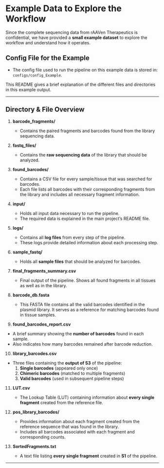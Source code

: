 # Example Data to Explore the Workflow

Since the complete sequencing data from rAAVen Therapeutics is confidential, we have provided a **small example dataset** to explore the workflow and understand how it operates.

## Config File for the Example

- The config file used to run the pipeline on this example data is stored in:  
  `configs/config_Example`.

This README gives a brief explanation of the different files and directories in this example output.

---

## Directory & File Overview

1. **barcode_fragments/**  
   - Contains the paired fragments and barcodes found from the library sequencing data.

2. **fastq_files/**  
   - Contains the **raw sequencing data** of the library that should be analyzed.

3. **found_barcodes/**  
   - Contains a CSV file for every sample/tissue that was searched for barcodes.
   - Each file lists all barcodes with their corresponding fragments from the library and includes all necessary fragment information.

4. **input/**  
   - Holds all input data necessary to run the pipeline.
   - The required data is explained in the main project’s README file.

5. **logs/**  
   - Contains all **log files** from every step of the pipeline.
   - These logs provide detailed information about each processing step.

6. **sample_fastq/**  
   - Holds all **sample files** that should be analyzed for barcodes.

7. **final_fragments_summary.csv**  
   - Final output of the pipeline. Shows all found fragments in all tissues as well as in the library.

8. **barcode_db.fasta**
   - This FASTA file contains all the valid barcodes identified in the plasmid library. It serves as a reference for matching barcodes found in tissue samples.

9.  **found_barcodes_report.csv**  
   - A brief summary showing the **number of barcodes** found in each sample.
   - Also indicates how many barcodes remained after barcode reduction.

10. **library_barcodes.csv**  
   - Three files containing the **output of S3** of the pipeline:
     1. **Single barcodes** (appeared only once)  
     2. **Chimeric barcodes** (matched to multiple fragments)  
     3. **Valid barcodes** (used in subsequent pipeline steps)

11. **LUT.csv**  
    - The Lookup Table (LUT) containing information about **every single fragment** created from the reference file.

12. **pos_library_barcodes/**  
    - Provides information about each fragment created from the reference sequence that was found in the library.
    - Includes all barcodes associated with each fragment and corresponding counts.

13. **SortedFragments.txt**  
    - A text file listing **every single fragment** created in **S1** of the pipeline.

---
